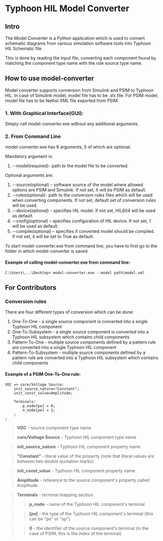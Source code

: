 # Typhoon HIL Model Converter

## Intro

The Model Converter is a Python application which is used to convert schematic diagrams from various simulation software tools into Typhoon HIL Schematic file.

This is done by reading the input file, converting each
component found by matching the component type name with
the rule source type name.

## How to use model-converter

Model converter supports conversion from Simulink and PSIM to Typhoon HIL. In case of Simulink model, model file has to be .slx file. For PSIM model, model file has to be Netlist XML file exported from PSIM.

### 1. With Graphical Interface(GUI):

Simply call model-converter.exe without any additional arguments.

### 2. From Command Line

model-converter.exe has 6 arguments, 5 of which are optional.

Mandatory argument is:
1. --model(required)- path to the model file to be converted.

Optional arguments are: 
1. --source(optional) – software source of the model where allowed options are PSIM and Simulink. If not set, it will be PSIM as default.
2. --rules(optional)- path to the conversion rules files which will be used when converting components. If not set, default set of conversion rules will be used.
3. --device(optional) – specifies HIL model. If not set, HIL604 will be used as default.
4. --config(optional) – specifies configuration of HIL device. If not set, 1 will be used as default.
5. --compile(optional) – specifies if converted model should be compiled. If not set, it will be set to True as default.

To start model-converter.exe from command line, you have to first go to the folder in which model-converter is saved. 

#### Example of calling model-converter.exe from command line:
  ``C:\Users\...\Desktop> model-converter.exe --model path\model.xml``
  
## For Contributors
  
### Conversion rules 

There are four different types of conversion which can be done:
1. One-To-One - a single source component is converted 
                into a single Typhoon HIL component
2. One-To-Subsystem - a single source component is converted into a
                      Typhoon HIL subsystem which contains child components
3. Pattern-To-One - multiple source components defined by a pattern rule are 
                    converted into a single Typhoon HIL component 
4. Pattern-To-Subsystem - multiple source components defined by a pattern rule
                         are converted into a Typhoon HIL subsystem which contains child components


#### Example of a PSIM One-To-One rule:
    VDC => core/Voltage Source:
        init_source_nature="Constant";
        init_const_value=Amplitude;

        Terminals:
            p_node[pe] = 0;
            n_node[pe] = 1;
        ;
    ;

> **VDC** - source component type name

> **core/Voltage Source** - Typhoon HIL component type name

> **init_source_nature** - Typhoon HIL component property name

> **"Constant"** - literal value of the property
                   (note that literal values are between two double quotation marks)
                   
> **init_const_value** - Typhoon HIL component property name

> **Amplitude** - reference to the source component's property called Amplitude

> **Terminals** - terminal mapping section.
>> **p_node** - name of the Typhoon HIL component's terminal

>> **[pe]** - the type of the Typhoon HIL component's terminal (this can be "pe" or "sp")

>> **0** - the identifier of the source component's terminal (in the case of PSIM, this is the index of the terminal)  
